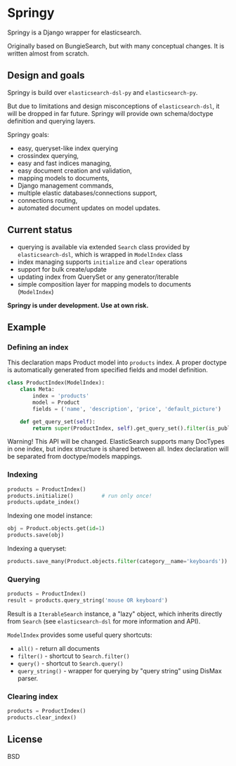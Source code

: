 # Springy

Springy is a Django wrapper for elasticsearch.

Originally based on BungieSearch, but with many conceptual changes.
It is written almost from scratch.


## Design and goals

Springy is build over `elasticsearch-dsl-py` and `elasticsearch-py`.

But due to limitations and design misconceptions of `elasticsearch-dsl`,
it will be dropped in far future. Springy will provide own schema/doctype
definition and querying layers.


Springy goals:

* easy, queryset-like index querying
* crossindex querying,
* easy and fast indices managing,
* easy document creation and validation,
* mapping models to documents,
* Django management commands,
* multiple elastic databases/connections support,
* connections routing,
* automated document updates on model updates.


## Current status

* querying is available via extended `Search` class provided by
  `elasticsearch-dsl`, which is wrapped in `ModelIndex` class
* index managing supports `initialize` and `clear` operations
* support for bulk create/update
* updating index from QuerySet or any generator/iterable
* simple composition layer for mapping models to documents
  (`ModelIndex`)

**Springy is under development. Use at own risk.**

## Example


### Defining an index

This declaration maps Product model into `products` index.  A proper doctype
is automatically generated from specified fields and model definition.

```python
class ProductIndex(ModelIndex):
    class Meta:
        index = 'products'
        model = Product
        fields = ('name', 'description', 'price', 'default_picture')

    def get_query_set(self):
        return super(ProductIndex, self).get_query_set().filter(is_published=True)
```

Warning! This API will be changed. ElasticSearch supports many DocTypes
in one index, but index structure is shared between all. Index declaration will
be separated from doctype/models mappings.

### Indexing

```python
products = ProductIndex()
products.initialize()         # run only once!
products.update_index()
```

Indexing one model instance:

```python
obj = Product.objects.get(id=1)
products.save(obj)
```

Indexing a queryset:

```python
products.save_many(Product.objects.filter(category__name='keyboards'))
```


### Querying

```python
products = ProductIndex()
result = products.query_string('mouse OR keyboard')
```

Result is a `IterableSearch` instance, a "lazy" object, which inherits directly
from `Search` (see `elasticsearch-dsl` for more information and API).

`ModelIndex` provides some useful query shortcuts:

* `all()` - return all documents
* `filter()` - shortcut to `Search.filter()`
* `query()` - shortcut to `Search.query()`
* `query_string()` - wrapper for querying by "query string" using DisMax parser.

### Clearing index

```python
products = ProductIndex()
products.clear_index()
```


## License

BSD



